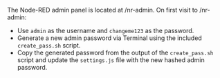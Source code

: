 The Node-RED admin panel is located at /nr-admin. On first visit to /nr-admin:

* Use `admin` as the username and `changeme123` as the password.
* Generate a new admin password via Terminal using the included `create_pass.sh` script.
* Copy the generated password from the output of the `create_pass.sh` script and update the `settings.js` file with the new hashed admin password.
